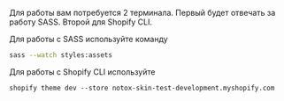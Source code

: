 Для работы вам потребуется 2 терминала.
Первый будет отвечать за работу SASS.
Второй для Shopify CLI.

Для работы с SASS используйте команду
```sh
sass --watch styles:assets
```

Для работы с Shopify CLI используйте
```shell
shopify theme dev --store notox-skin-test-development.myshopify.com
```